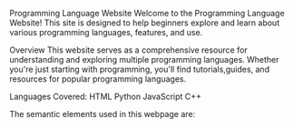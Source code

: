 Programming Language Website
Welcome to the Programming Language Website! This site is designed to help beginners explore and learn about various programming languages, features, and use.

Overview
This website serves as a comprehensive resource for understanding and exploring multiple programming languages. Whether you're just starting with programming, you'll find tutorials,guides, and resources for popular programming languages.

Languages Covered:
HTML
Python
JavaScript
C++

The semantic elements used in this webpage are:
<header>
<article>
<aside>
<footer>
<main>
<nav>
<section>
